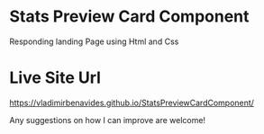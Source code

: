 # Stats Preview Card Component
Responding landing Page using Html and Css

# Live Site Url

https://vladimirbenavides.github.io/StatsPreviewCardComponent/

Any suggestions on how I can improve are welcome!


